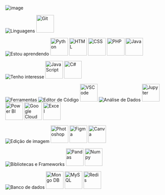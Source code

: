![image](https://github.com/Thamine-sumaya/Thamine-sumaya/assets/160533319/15306570-8d72-42f2-8373-f3fb07f77a1c)

![Linguagens](https://github.com/Thamine-sumaya/Thamine-sumaya/assets/160533319/0988bda6-ace6-49ab-9fe9-89579317632b)
<a>
   <img src="https://github.com/Thamine-sumaya/Thamine-sumaya/assets/160533319/89a37c82-70ec-4e4e-81c6-0478f5254758" alt="Git" width="55" >
</a>

![Estou aprendendo](https://github.com/Thamine-sumaya/Thamine-sumaya/assets/160533319/21e97ba9-c043-42eb-ae89-825f3b7c9d4e)
<a>
   <img src="https://github.com/Thamine-sumaya/Thamine-sumaya/assets/160533319/0e7e782e-091b-4181-a6de-cce0406dfb80" alt="Python" width="55" >
</a>
<a>
   <img src="https://github.com/Thamine-sumaya/Thamine-sumaya/assets/160533319/dbe754e8-563b-45f9-b7c2-a69591ecef3b" alt="HTML" width="55" >
</a>
<a>
   <img src="https://github.com/Thamine-sumaya/Thamine-sumaya/assets/160533319/233a7caf-b7b7-473a-b1df-95c73fc9d5ed" alt="CSS" width="55" >
</a>
<a>
   <img src="https://github.com/Thamine-sumaya/Thamine-sumaya/assets/160533319/b3141115-ee08-4546-a083-cc7c5c12be52" alt="PHP" width="55" >
</a>
<a>
   <img src="https://github.com/Thamine-sumaya/Thamine-sumaya/assets/160533319/cc11a7aa-5d49-4154-8b10-b61c1989b44d" alt="Java" width="55" >
</a>



![Tenho interesse](https://github.com/Thamine-sumaya/Thamine-sumaya/assets/160533319/c0aa3f63-5472-4a4b-8b0e-de85f0d1ea18)
<a>
   <img src="https://github.com/Thamine-sumaya/Thamine-sumaya/assets/160533319/58d02d4c-7a72-49a0-94a2-002471e1ad75" alt="Java Script" width="55" >
</a>
<a>
   <img src="https://github.com/Thamine-sumaya/Thamine-sumaya/assets/160533319/4ed867a0-813b-4021-b71e-4d64afeac40a" alt="C#" width="55" >
</a>

![Ferramentas](https://github.com/Thamine-sumaya/Thamine-sumaya/assets/160533319/8145acde-25d3-4df7-b345-0c619aa484f3)
![Editor de Código](https://github.com/Thamine-sumaya/Thamine-sumaya/assets/160533319/f57e5fae-623e-49e0-8a72-8c8233a2db83)
<a>
   <img src="https://github.com/Thamine-sumaya/Thamine-sumaya/assets/160533319/f8081f2a-dafb-4007-aa77-eccbf4f13145" alt="VSCode" width="55" >
</a>
![Análise de Dados](https://github.com/Thamine-sumaya/Thamine-sumaya/assets/160533319/01919f67-921f-4b9e-adc0-fcdf9d710912)
<a>
   <img src="https://github.com/Thamine-sumaya/Thamine-sumaya/assets/160533319/16cd7e96-5ae3-4371-9a3d-a32987ae6530" alt="Jupyter" width="55" >
</a>
<a>
   <img src="https://github.com/Thamine-sumaya/Thamine-sumaya/assets/160533319/63288c34-fc89-43ec-81cc-8299365a16c1" alt="Power BI" width="55" >
</a>
<a>
   <img src="https://github.com/Thamine-sumaya/Thamine-sumaya/assets/160533319/aaff61cf-b04e-45f3-8491-9317a574e8d0" alt="Google Cloud" width="55" >
</a>
<a>
   <img src="https://github.com/Thamine-sumaya/Thamine-sumaya/assets/160533319/e93a20b1-dc77-42e8-8b3d-4402b0d69598" alt="Excel" width="55" >
</a>

![Edição de imagem](https://github.com/Thamine-sumaya/Thamine-sumaya/assets/160533319/b8144234-6399-4912-9a33-fe81a48f6609)
<a>
   <img src="https://github.com/Thamine-sumaya/Thamine-sumaya/assets/160533319/9f0fc3a0-0800-4bc7-ba08-a787aaa6e83c" alt="Photoshop" width="55" >
</a>
<a>
   <img src="https://github.com/Thamine-sumaya/Thamine-sumaya/assets/160533319/10d6a774-3f2d-49cf-9bb8-2145f22c92a9" alt="Figma" width="55" >
</a>
<a>
   <img src="https://github.com/Thamine-sumaya/Thamine-sumaya/assets/160533319/b55202ec-eb1d-42d6-a176-b5763953f788" alt="Canva" width="55" >
</a>

![Bibliotecas e Frameworks](https://github.com/Thamine-sumaya/Thamine-sumaya/assets/160533319/a3e145de-32a4-4a0c-b592-d9bb221f7c7f)
<a>
   <img src="https://github.com/Thamine-sumaya/Thamine-sumaya/assets/160533319/d861c274-798a-4210-91cb-2821f0b9275a" alt="Pandas" width="55" >
</a>
<a>
   <img src="https://github.com/Thamine-sumaya/Thamine-sumaya/assets/160533319/c91e3204-fcaa-4ff4-b4f1-44ebe77552ef" alt="Numpy" width="55" >
</a>


![Banco de dados](https://github.com/Thamine-sumaya/Thamine-sumaya/assets/160533319/1de2721b-0704-4091-ac90-3f8f8a344233)
<a>
   <img src="https://github.com/Thamine-sumaya/Thamine-sumaya/assets/160533319/78da9cbc-c423-4da6-83a5-9de62b84336e" alt="Mongo DB" width="55" >
</a>
<a>
   <img src="https://github.com/Thamine-sumaya/Thamine-sumaya/assets/160533319/0c2bfc2b-aa47-4ff6-9c5d-b3970a317948" alt="MySQL" width="55" >
</a>
<a>
   <img src="https://github.com/Thamine-sumaya/Thamine-sumaya/assets/160533319/2195a38d-f570-46f2-a37d-89774cd71314" alt="Redis" width="55" >
</a>
